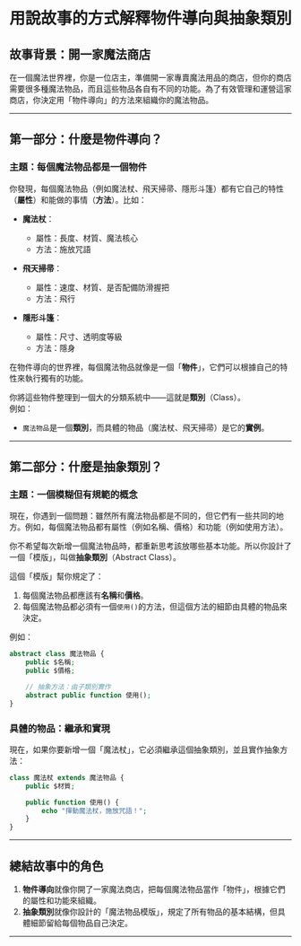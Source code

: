 # 用說故事的方式解釋物件導向與抽象類別

## 故事背景：開一家魔法商店
在一個魔法世界裡，你是一位店主，準備開一家專賣魔法用品的商店，但你的商店需要很多種魔法物品，而且這些物品各自有不同的功能。為了有效管理和運營這家商店，你決定用「物件導向」的方法來組織你的魔法物品。

---

## 第一部分：什麼是物件導向？

### 主題：每個魔法物品都是一個物件

你發現，每個魔法物品（例如魔法杖、飛天掃帚、隱形斗篷）都有它自己的特性（**屬性**）和能做的事情（**方法**）。比如：

- **魔法杖**：  
  - 屬性：長度、材質、魔法核心  
  - 方法：施放咒語

- **飛天掃帚**：  
  - 屬性：速度、材質、是否配備防滑握把  
  - 方法：飛行

- **隱形斗篷**：  
  - 屬性：尺寸、透明度等級  
  - 方法：隱身

在物件導向的世界裡，每個魔法物品就像是一個「**物件**」，它們可以根據自己的特性來執行獨有的功能。

你將這些物件整理到一個大的分類系統中——這就是**類別**（Class）。  
例如：
- `魔法物品`是一個**類別**，而具體的物品（魔法杖、飛天掃帚）是它的**實例**。

---

## 第二部分：什麼是抽象類別？

### 主題：一個模糊但有規範的概念

現在，你遇到一個問題：雖然所有魔法物品都是不同的，但它們有一些共同的地方。例如，每個魔法物品都有屬性（例如名稱、價格）和功能（例如使用方法）。

你不希望每次新增一個魔法物品時，都重新思考該放哪些基本功能。所以你設計了一個「模版」，叫做**抽象類別**（Abstract Class）。

這個「模版」幫你規定了：
1. 每個魔法物品都應該有**名稱**和**價格**。
2. 每個魔法物品都必須有一個`使用()`的方法，但這個方法的細節由具體的物品來決定。

例如：

```php
abstract class 魔法物品 {
    public $名稱;
    public $價格;

    // 抽象方法：由子類別實作
    abstract public function 使用();
}
```

### 具體的物品：繼承和實現

現在，如果你要新增一個「魔法杖」，它必須繼承這個抽象類別，並且實作抽象方法：

```php
class 魔法杖 extends 魔法物品 {
    public $材質;

    public function 使用() {
        echo "揮動魔法杖，施放咒語！";
    }
}
```

---

## 總結故事中的角色

1. **物件導向**就像你開了一家魔法商店，把每個魔法物品當作「物件」，根據它們的屬性和功能來組織。
2. **抽象類別**就像你設計的「魔法物品模版」，規定了所有物品的基本結構，但具體細節留給每個物品自己決定。

---

